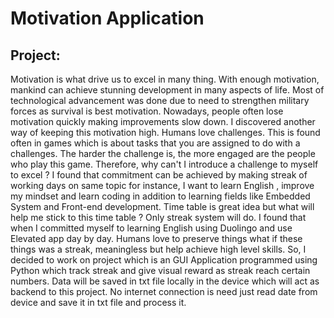 # Motivation Application


## Project:

Motivation is what drive us to excel in many thing. With enough motivation, mankind can achieve stunning development in many aspects of life. 
Most of technological advancement was done due to need to strengthen military forces as survival is best motivation. 
Nowadays, people often lose motivation quickly making improvements slow down. I discovered another way of keeping this motivation high. Humans love challenges. This is found often in games which is about tasks that you are assigned to do with a challenges. The harder the challenge is, the more engaged are the people who play this game. Therefore, why can't I introduce a challenge to myself to excel ?
I found that commitment can be achieved by making streak of working days on same topic for instance, I want to learn English , improve my mindset and learn coding in addition to learning fields like Embedded System and Front-end development. Time table is great idea but what will help me stick to this time table ? Only streak system will do. I found that when I committed myself to learning English using Duolingo and use Elevated app day by day. Humans love to preserve things what if these things was a streak, meaningless but help achieve high level skills. So, I decided to work on project which is an GUI Application programmed using Python which track streak and give visual reward as streak reach certain numbers. Data will be saved in txt file locally in the device which will act as backend to this project. No internet connection is need just read date from device and save it in txt file and process it.
